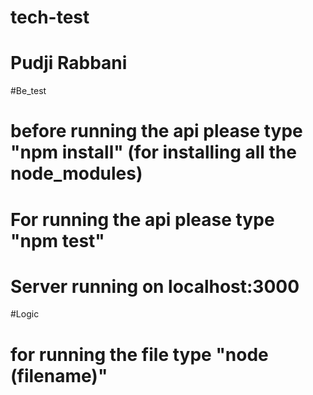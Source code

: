 # tech-test
# Pudji Rabbani
#Be_test
# before running the api please type "npm install" (for installing all the node_modules)
# For running the api please type "npm test"
# Server running on localhost:3000

#Logic
# for running the file type "node (filename)"
